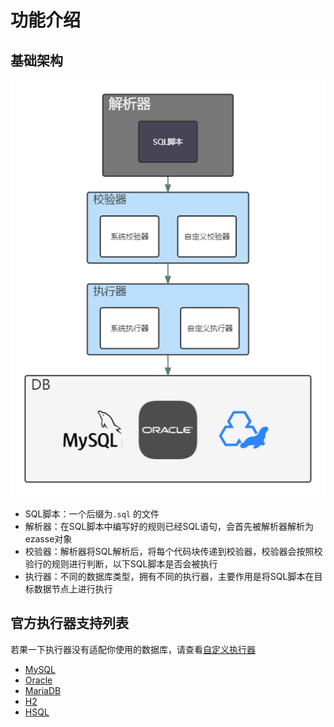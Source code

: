 # 功能介绍
## 基础架构

![](../../.vuepress/public/images/ezasse-framework.png)
* SQL脚本：一个后缀为`.sql` 的文件
* 解析器：在SQL脚本中编写好的规则已经SQL语句，会首先被解析器解析为ezasse对象
* 校验器：解析器将SQL解析后，将每个代码块传递到校验器，校验器会按照校验行的规则进行判断，以下SQL脚本是否会被执行
* 执行器：不同的数据库类型，拥有不同的执行器，主要作用是将SQL脚本在目标数据节点上进行执行

## 官方执行器支持列表
若果一下执行器没有适配你使用的数据库，请查看[自定义执行器](../expand/customer-executor)
* [MySQL](https://github.com/PerccyKing/ezasse/blob/master/ezasse-core/src/main/java/cn/com/pism/ezasse/executor/MysqlEzasseExecutor.java)
* [Oracle](https://github.com/PerccyKing/ezasse/blob/master/ezasse-core/src/main/java/cn/com/pism/ezasse/executor/OracleEzasseExecutor.java)
* [MariaDB](https://github.com/PerccyKing/ezasse/blob/master/ezasse-core/src/main/java/cn/com/pism/ezasse/executor/MariaDbEzasseExecutor.java)
* [H2](https://github.com/PerccyKing/ezasse/blob/master/ezasse-core/src/main/java/cn/com/pism/ezasse/executor/H2EzasseExecutor.java)
* [HSQL](https://github.com/PerccyKing/ezasse/blob/master/ezasse-core/src/main/java/cn/com/pism/ezasse/executor/HsqlDbExecutor.java)

